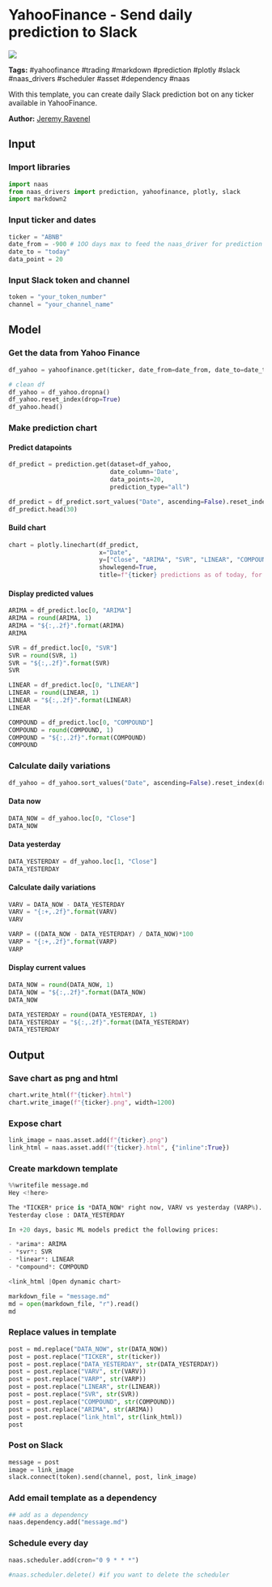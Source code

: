 # YahooFinance - Send daily prediction to Slack
<a href="https://app.naas.ai/user-redirect/naas/downloader?url=https://raw.githubusercontent.com/jupyter-naas/awesome-notebooks/master/YahooFinance/YahooFinance_Send_daily_prediction_to_Slack.ipynb" target="_parent"><img src="https://naasai-public.s3.eu-west-3.amazonaws.com/open_in_naas.svg"/></a>

**Tags:** #yahoofinance #trading #markdown #prediction #plotly #slack #naas_drivers #scheduler #asset #dependency #naas

With this template, you can create daily Slack prediction bot on any ticker available in YahooFinance.<br> 

**Author:** [Jeremy Ravenel](https://www.linkedin.com/in/j%C3%A9r%C3%A9my-ravenel-8a396910/)

## Input

### Import libraries


```python
import naas
from naas_drivers import prediction, yahoofinance, plotly, slack
import markdown2
```

### Input ticker and dates


```python
ticker = "ABNB"
date_from = -900 # 1OO days max to feed the naas_driver for prediction
date_to = "today"
data_point = 20
```

### Input Slack token and channel


```python
token = "your_token_number"
channel = "your_channel_name"
```

## Model

### Get the data from Yahoo Finance


```python
df_yahoo = yahoofinance.get(ticker, date_from=date_from, date_to=date_to)

# clean df
df_yahoo = df_yahoo.dropna()
df_yahoo.reset_index(drop=True)
df_yahoo.head()
```

### Make prediction chart

#### Predict datapoints


```python
df_predict = prediction.get(dataset=df_yahoo,
                            date_column='Date',
                            data_points=20,
                            prediction_type="all")
```


```python
df_predict = df_predict.sort_values("Date", ascending=False).reset_index(drop=True)
df_predict.head(30)
```

#### Build chart


```python
chart = plotly.linechart(df_predict,
                         x="Date",
                         y=["Close", "ARIMA", "SVR", "LINEAR", "COMPOUND"],
                         showlegend=True,
                         title=f"{ticker} predictions as of today, for next {data_point} days.")
```

#### Display predicted values


```python
ARIMA = df_predict.loc[0, "ARIMA"]
ARIMA = round(ARIMA, 1)
ARIMA = "${:,.2f}".format(ARIMA)
ARIMA
```


```python
SVR = df_predict.loc[0, "SVR"]
SVR = round(SVR, 1)
SVR = "${:,.2f}".format(SVR)
SVR
```


```python
LINEAR = df_predict.loc[0, "LINEAR"]
LINEAR = round(LINEAR, 1)
LINEAR = "${:,.2f}".format(LINEAR)
LINEAR
```


```python
COMPOUND = df_predict.loc[0, "COMPOUND"]
COMPOUND = round(COMPOUND, 1)
COMPOUND = "${:,.2f}".format(COMPOUND)
COMPOUND
```

### Calculate daily variations


```python
df_yahoo = df_yahoo.sort_values("Date", ascending=False).reset_index(drop=True)
```

#### Data now


```python
DATA_NOW = df_yahoo.loc[0, "Close"]
DATA_NOW
```

#### Data yesterday


```python
DATA_YESTERDAY = df_yahoo.loc[1, "Close"]
DATA_YESTERDAY
```

#### Calculate daily variations


```python
VARV = DATA_NOW - DATA_YESTERDAY
VARV = "{:+,.2f}".format(VARV)
VARV
```


```python
VARP = ((DATA_NOW - DATA_YESTERDAY) / DATA_NOW)*100
VARP = "{:+,.2f}".format(VARP)
VARP
```

#### Display current values


```python
DATA_NOW = round(DATA_NOW, 1)
DATA_NOW = "${:,.2f}".format(DATA_NOW)
DATA_NOW
```


```python
DATA_YESTERDAY = round(DATA_YESTERDAY, 1)
DATA_YESTERDAY = "${:,.2f}".format(DATA_YESTERDAY)
DATA_YESTERDAY
```

## Output

### Save chart as png and html


```python
chart.write_html(f"{ticker}.html")
chart.write_image(f"{ticker}.png", width=1200)
```

### Expose chart


```python
link_image = naas.asset.add(f"{ticker}.png")
link_html = naas.asset.add(f"{ticker}.html", {"inline":True})
```

### Create markdown template 


```python
%%writefile message.md
Hey <!here>

The *TICKER* price is *DATA_NOW* right now, VARV vs yesterday (VARP%).
Yesterday close : DATA_YESTERDAY

In +20 days, basic ML models predict the following prices: 

- *arima*: ARIMA
- *svr*: SVR
- *linear*: LINEAR
- *compound*: COMPOUND

<link_html |Open dynamic chart>
```


```python
markdown_file = "message.md"
md = open(markdown_file, "r").read()
md
```

### Replace values in template


```python
post = md.replace("DATA_NOW", str(DATA_NOW))
post = post.replace("TICKER", str(ticker))
post = post.replace("DATA_YESTERDAY", str(DATA_YESTERDAY))
post = post.replace("VARV", str(VARV))
post = post.replace("VARP", str(VARP))
post = post.replace("LINEAR", str(LINEAR))
post = post.replace("SVR", str(SVR))
post = post.replace("COMPOUND", str(COMPOUND))
post = post.replace("ARIMA", str(ARIMA))
post = post.replace("link_html", str(link_html))
post
```

### Post on Slack 


```python
message = post
image = link_image
slack.connect(token).send(channel, post, link_image)
```

### Add email template as a dependency


```python
## add as a dependency
naas.dependency.add("message.md")
```

### Schedule every day


```python
naas.scheduler.add(cron="0 9 * * *")

#naas.scheduler.delete() #if you want to delete the scheduler
```
